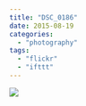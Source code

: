```yaml
---
title: "DSC_0186"
date: 2015-08-19
categories: 
  - "photography"
tags: 
  - "flickr"
  - "ifttt"
---
```


![](https://farm1.staticflickr.com/680/20507682838_f34afd0157_b.jpg)
